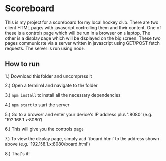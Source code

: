 # Scoreboard

This is my project for a scoreboard for my local hockey club.
There are two client HTML pages with javascript controlling them and their content.
One of these is a controls page which will be run in a browser on a laptop.
The other is a display page which will be displayed on the big screen.
These two pages communicate via a server written in javascript using GET/POST fetch requests.
The server is run using node.

## How to run

1.) Download this folder and uncompress it

2.) Open a terminal and navigate to the folder

3.) ``` npm install ``` to install all the necessary dependencies

4.) ``` npm start ``` to start the server

5.) Go to a browser and enter your device's IP address plus ':8080' (e.g. '192.168.1.x:8080')

6.) This will give you the controls page

7.) To view the display page, simply add '/board.html' to the address shown above (e.g. '192.168.1.x:8080/board.html')

8.) That's it!
